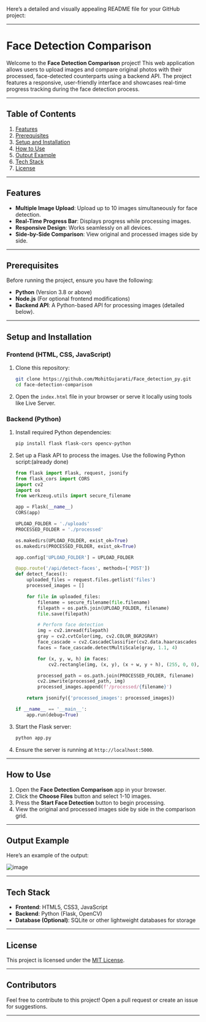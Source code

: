 Here’s a detailed and visually appealing README file for your GitHub project:  

---

# **Face Detection Comparison**

Welcome to the **Face Detection Comparison** project! This web application allows users to upload images and compare original photos with their processed, face-detected counterparts using a backend API. The project features a responsive, user-friendly interface and showcases real-time progress tracking during the face detection process.

---

## **Table of Contents**

1. [Features](#features)  
2. [Prerequisites](#prerequisites)  
3. [Setup and Installation](#setup-and-installation)  
4. [How to Use](#how-to-use)  
5. [Output Example](#output-example)  
6. [Tech Stack](#tech-stack)  
7. [License](#license)  

---

## **Features**

- **Multiple Image Upload**: Upload up to 10 images simultaneously for face detection.  
- **Real-Time Progress Bar**: Displays progress while processing images.  
- **Responsive Design**: Works seamlessly on all devices.  
- **Side-by-Side Comparison**: View original and processed images side by side.  

---

## **Prerequisites**

Before running the project, ensure you have the following:  

- **Python** (Version 3.8 or above)  
- **Node.js** (For optional frontend modifications)  
- **Backend API**: A Python-based API for processing images (detailed below).  

---

## **Setup and Installation**

### **Frontend (HTML, CSS, JavaScript)**

1. Clone this repository:  
   ```bash
   git clone https://github.com/MohitGujarati/Face_detection_py.git
   cd face-detection-comparison
   ```

2. Open the `index.html` file in your browser or serve it locally using tools like Live Server.  

### **Backend (Python)**

1. Install required Python dependencies:  
   ```bash
   pip install flask flask-cors opencv-python
   ```

2. Set up a Flask API to process the images. Use the following Python script:(already done)

   ```python
   from flask import Flask, request, jsonify
   from flask_cors import CORS
   import cv2
   import os
   from werkzeug.utils import secure_filename

   app = Flask(__name__)
   CORS(app)

   UPLOAD_FOLDER = './uploads'
   PROCESSED_FOLDER = './processed'

   os.makedirs(UPLOAD_FOLDER, exist_ok=True)
   os.makedirs(PROCESSED_FOLDER, exist_ok=True)

   app.config['UPLOAD_FOLDER'] = UPLOAD_FOLDER

   @app.route('/api/detect-faces', methods=['POST'])
   def detect_faces():
       uploaded_files = request.files.getlist('files')
       processed_images = []

       for file in uploaded_files:
           filename = secure_filename(file.filename)
           filepath = os.path.join(UPLOAD_FOLDER, filename)
           file.save(filepath)

           # Perform face detection
           img = cv2.imread(filepath)
           gray = cv2.cvtColor(img, cv2.COLOR_BGR2GRAY)
           face_cascade = cv2.CascadeClassifier(cv2.data.haarcascades + 'haarcascade_frontalface_default.xml')
           faces = face_cascade.detectMultiScale(gray, 1.1, 4)

           for (x, y, w, h) in faces:
               cv2.rectangle(img, (x, y), (x + w, y + h), (255, 0, 0), 2)

           processed_path = os.path.join(PROCESSED_FOLDER, filename)
           cv2.imwrite(processed_path, img)
           processed_images.append(f'/processed/{filename}')

       return jsonify({'processed_images': processed_images})

   if __name__ == '__main__':
       app.run(debug=True)
   ```

3. Start the Flask server:  
   ```bash
   python app.py
   ```

4. Ensure the server is running at `http://localhost:5000`.

---

## **How to Use**

1. Open the **Face Detection Comparison** app in your browser.  
2. Click the **Choose Files** button and select 1-10 images.  
3. Press the **Start Face Detection** button to begin processing.  
4. View the original and processed images side by side in the comparison grid.  

---

## **Output Example**

Here’s an example of the output:  

![image](https://github.com/user-attachments/assets/55d03480-52d2-480b-bd78-decf44920487)


---

## **Tech Stack**

- **Frontend**: HTML5, CSS3, JavaScript  
- **Backend**: Python (Flask, OpenCV)  
- **Database (Optional)**: SQLite or other lightweight databases for storage  

---

## **License**

This project is licensed under the [MIT License](LICENSE).

---

## **Contributors**

Feel free to contribute to this project! Open a pull request or create an issue for suggestions.  

---
